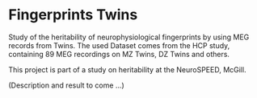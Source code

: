# Fingerprints Twins

Study of the heritability of neurophysiological fingerprints by using MEG records from Twins.
The used Dataset comes from the HCP study, containing 89 MEG recordings on MZ Twins, DZ Twins and others.

This project is part of a study on heritability at the NeuroSPEED, McGill.

(Description and result to come ...)
